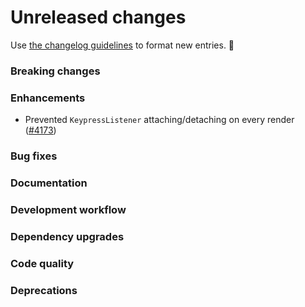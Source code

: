 # Unreleased changes

Use [the changelog guidelines](https://git.io/polaris-changelog-guidelines) to format new entries. 💜

### Breaking changes

### Enhancements

- Prevented `KeypressListener` attaching/detaching on every render ([#4173](https://github.com/Shopify/polaris-react/pull/4173))

### Bug fixes

### Documentation

### Development workflow

### Dependency upgrades

### Code quality

### Deprecations
